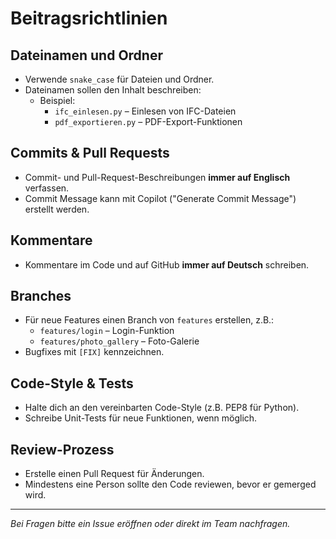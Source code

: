 
# Beitragsrichtlinien

## Dateinamen und Ordner

- Verwende `snake_case` für Dateien und Ordner.
- Dateinamen sollen den Inhalt beschreiben:
  - Beispiel:
    - `ifc_einlesen.py` – Einlesen von IFC-Dateien
    - `pdf_exportieren.py` – PDF-Export-Funktionen

## Commits & Pull Requests

- Commit- und Pull-Request-Beschreibungen **immer auf Englisch** verfassen.
- Commit Message kann mit Copilot ("Generate Commit Message") erstellt werden.

## Kommentare

- Kommentare im Code und auf GitHub **immer auf Deutsch** schreiben.

## Branches

- Für neue Features einen Branch von `features` erstellen, z.B.:
  - `features/login` – Login-Funktion
  - `features/photo_gallery` – Foto-Galerie
- Bugfixes mit `[FIX]` kennzeichnen.

## Code-Style & Tests

- Halte dich an den vereinbarten Code-Style (z.B. PEP8 für Python).
- Schreibe Unit-Tests für neue Funktionen, wenn möglich.

## Review-Prozess

- Erstelle einen Pull Request für Änderungen.
- Mindestens eine Person sollte den Code reviewen, bevor er gemerged wird.

---

*Bei Fragen bitte ein Issue eröffnen oder direkt im Team nachfragen.*
